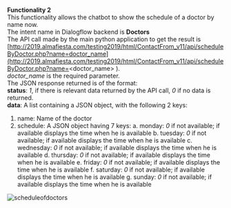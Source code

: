 **Functionality 2**</br>
This functionality allows the chatbot to show the schedule of a doctor by name now.</br>
The intent name in Dialogflow backend is **Doctors**</br>
The API call made by the main python application to get the result is [http://2019.almafiesta.com/testing2019/html/ContactFrom_v11/api/scheduleByDoctor.php?name=doctor_name](http://2019.almafiesta.com/testing2019/html/ContactFrom_v11/api/scheduleByDoctor.php?name=<doctor_name>
).</br>
*doctor_name* is the required parameter.</br>
The JSON response returned is of the format:</br>
**status**: *1*, if there is relevant data returned by the API call, *0* if no data is returned.</br>
**data**: A list containing a JSON object, with the following 2 keys: 
1. name: Name of the doctor
2. schedule: A JSON object having 7 keys:
a. monday: *0* if not available; if available displays the time when he is available
b. tuesday: *0* if not available; if available displays the time when he is available
c. wednesday: *0* if not available; if available displays the time when he is available
d. thursday: *0* if not available; if available displays the time when he is available
e. friday: *0* if not available; if available displays the time when he is available
f. saturday: *0* if not available; if available displays the time when he is available
g. sunday: *0* if not available; if available displays the time when he is available


![scheduleofdoctors](https://user-images.githubusercontent.com/25523604/53680080-fd8f5e00-3cfb-11e9-8740-8db290ec49a4.JPG)